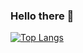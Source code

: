 ### Hello there 🤙


[![Top Langs](https://github-readme-stats.vercel.app/api/top-langs/?username=Boblabled&layout=compact)](https://github.com/Boblabled/github-readme-stats)

<!--
[![Boblabled's GitHub stats](https://github-readme-stats.vercel.app/api?username=Boblabled)](https://github.com/Boblabled/github-readme-stats)
**Boblabled/Boblabled** is a ✨ _special_ ✨ repository because its `README.md` (this file) appears on your GitHub profile.

Here are some ideas to get you started:

- 🔭 I’m currently working on ...
- 🌱 I’m currently learning ...
- 👯 I’m looking to collaborate on ...
- 🤔 I’m looking for help with ...
- 💬 Ask me about ...
- 📫 How to reach me: ...
- 😄 Pronouns: ...
- ⚡ Fun fact: ...
-->
